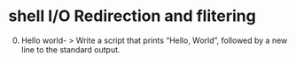 # shell I/O Redirection and flitering
0. Hello world- > Write a script that prints “Hello, World”, followed by a new line to the standard output.

